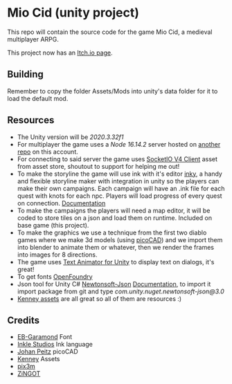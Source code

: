 # Mio Cid (unity project)

This repo will contain the source code for the game Mio Cid, a medieval multiplayer ARPG.

This project now has an [Itch.io page](https://tortitas.itch.io/mio-cid-v3).

## Building

Remember to copy the folder Assets/Mods into unity's data folder for it to load the default mod.

## Resources

- The Unity version will be _2020.3.32f1_
- For multiplayer the game uses a _Node 16.14.2_ server hosted on [another repo](https://github.com/TortitasT/Cid-Server) on this account.
- For connecting to said server the game uses [SocketIO V4 Client](https://assetstore.unity.com/packages/tools/network/socket-io-v3-v4-client-for-unity-standalone-webgl-196557) asset from asset store, shoutout to support for helping me out!
- To make the storyline the game will use ink with it's editor [inky](https://www.inklestudios.com/ink/), a handy and flexible storyline maker with integration in unity so the players can make their own campaigns. Each campaign will have an .ink file for each quest with knots for each npc. Players will load progress of every quest on connection. [Documentation](https://github.com/inkle/ink/blob/master/Documentation/RunningYourInk.md#getting-started-with-the-runtime-api)
- To make the campaigns the players will need a map editor, it will be coded to store tiles on a json and load them on runtime. Included on base game (this project).
- To make the graphics we use a technique from the first two diablo games where we make 3d models (using [picoCAD](https://johanpeitz.itch.io/picocad)) and we import them into blender to animate them or whatever, then we render the frames into images for 8 directions.
- The game uses [Text Animator for Unity](https://assetstore.unity.com/packages/tools/gui/text-animator-for-unity-158707) to display text on dialogs, it's great!
- To get fonts [OpenFoundry](https://open-foundry.com/fonts)
- Json tool for Unity C# [Newtonsoft-Json](https://github.com/jilleJr/Newtonsoft.Json-for-Unity) [Documentation](https://www.newtonsoft.com/json/help/html/Introduction.htm), to import it import package from git and type _com.unity.nuget.newtonsoft-json@3.0_
- [Kenney assets](https://opengameart.org/users/kenney) are all great so all of them are resources :)

## Credits

- [EB-Garamond](https://github.com/georgd/EB-Garamond) Font
- [Inkle Studios](https://www.inklestudios.com/) Ink language
- [Johan Peitz](https://johanpeitz.itch.io/) picoCAD
- [Kenney](https://kenney.itch.io/) Assets
- [pix3m](https://opengameart.org/content/pixel-fonts-by-pix3m)
- [ZiNGOT](https://opengameart.org/content/bitmap-font-pack)
